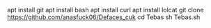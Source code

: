 apt install git
apt install bash
apt install curl
apt install lolcat
git clone https://github.com/anasfuck06/Defaces_cuk
cd Tebas
sh Tebas.sh
